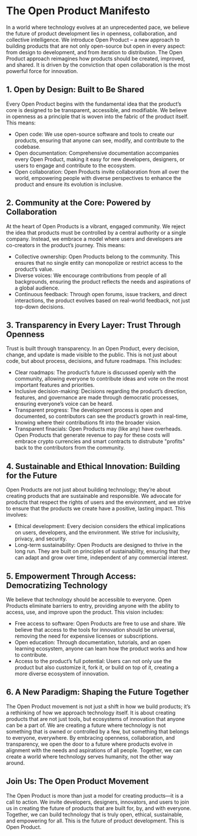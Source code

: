 # The Open Product Manifesto
In a world where technology evolves at an unprecedented pace, we believe the future of product development lies in openness, collaboration, and collective intelligence. We introduce Open Product – a new approach to building products that are not only open-source but open in every aspect: from design to development, and from iteration to distribution. The Open Product approach reimagines how products should be created, improved, and shared. It is driven by the conviction that open collaboration is the most powerful force for innovation.

## 1. Open by Design: Built to Be Shared
Every Open Product begins with the fundamental idea that the product’s core is designed to be transparent, accessible, and modifiable. We believe in openness as a principle that is woven into the fabric of the product itself. This means:
*	Open code: We use open-source software and tools to create our products, ensuring that anyone can see, modify, and contribute to the codebase.
*	Open documentation: Comprehensive documentation accompanies every Open Product, making it easy for new developers, designers, or users to engage and contribute to the ecosystem.
*	Open collaboration: Open Products invite collaboration from all over the world, empowering people with diverse perspectives to enhance the product and ensure its evolution is inclusive.

## 2. Community at the Core: Powered by Collaboration
At the heart of Open Products is a vibrant, engaged community. We reject the idea that products must be controlled by a central authority or a single company. Instead, we embrace a model where users and developers are co-creators in the product’s journey. This means:
*	Collective ownership: Open Products belong to the community. This ensures that no single entity can monopolize or restrict access to the product’s value.
*	Diverse voices: We encourage contributions from people of all backgrounds, ensuring the product reflects the needs and aspirations of a global audience.
*	Continuous feedback: Through open forums, issue trackers, and direct interactions, the product evolves based on real-world feedback, not just top-down decisions.

## 3. Transparency in Every Layer: Trust Through Openness
Trust is built through transparency. In an Open Product, every decision, change, and update is made visible to the public. This is not just about code, but about process, decisions, and future roadmaps. This includes:
*	Clear roadmaps: The product’s future is discussed openly with the community, allowing everyone to contribute ideas and vote on the most important features and priorities.
*	Inclusive decision-making: Decisions regarding the product’s direction, features, and governance are made through democratic processes, ensuring everyone’s voice can be heard.
*	Transparent progress: The development process is open and documented, so contributors can see the product’s growth in real-time, knowing where their contributions fit into the broader vision.
*	Transparent finacials: Open Products may (like any) have overheads.  Open Products that generate revenue to pay for these costs will embrace crypto currencies and smart contracts to distrubute "profits" back to the contributors from the community.

## 4. Sustainable and Ethical Innovation: Building for the Future
Open Products are not just about building technology; they’re about creating products that are sustainable and responsible. We advocate for products that respect the rights of users and the environment, and we strive to ensure that the products we create have a positive, lasting impact. This involves:
*	Ethical development: Every decision considers the ethical implications on users, developers, and the environment. We strive for inclusivity, privacy, and security.
*	Long-term sustainability: Open Products are designed to thrive in the long run. They are built on principles of sustainability, ensuring that they can adapt and grow over time, independent of any commercial interest.

## 5. Empowerment Through Access: Democratizing Technology
We believe that technology should be accessible to everyone. Open Products eliminate barriers to entry, providing anyone with the ability to access, use, and improve upon the product. This vision includes:
*	Free access to software: Open Products are free to use and share. We believe that access to the tools for innovation should be universal, removing the need for expensive licenses or subscriptions.
*	Open education: Through documentation, tutorials, and an open learning ecosystem, anyone can learn how the product works and how to contribute.
*	Access to the product’s full potential: Users can not only use the product but also customize it, fork it, or build on top of it, creating a more diverse ecosystem of innovation.

## 6. A New Paradigm: Shaping the Future Together
The Open Product movement is not just a shift in how we build products; it’s a rethinking of how we approach technology itself. It is about creating products that are not just tools, but ecosystems of innovation that anyone can be a part of. We are creating a future where technology is not something that is owned or controlled by a few, but something that belongs to everyone, everywhere.
By embracing openness, collaboration, and transparency, we open the door to a future where products evolve in alignment with the needs and aspirations of all people. Together, we can create a world where technology serves humanity, not the other way around.

## Join Us: The Open Product Movement
The Open Product is more than just a model for creating products—it is a call to action. We invite developers, designers, innovators, and users to join us in creating the future of products that are built for, by, and with everyone. Together, we can build technology that is truly open, ethical, sustainable, and empowering for all.
This is the future of product development. This is Open Product.
